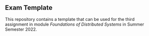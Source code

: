 ## Exam Template

This repository contains a template that can be used for the third assignment in module _Foundations of Distributed
Systems_ in Summer Semester 2022.
